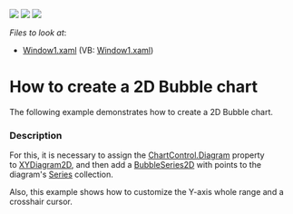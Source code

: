 <!-- default badges list -->
![](https://img.shields.io/endpoint?url=https://codecentral.devexpress.com/api/v1/VersionRange/128568964/17.2.3%2B)
[![](https://img.shields.io/badge/Open_in_DevExpress_Support_Center-FF7200?style=flat-square&logo=DevExpress&logoColor=white)](https://supportcenter.devexpress.com/ticket/details/E1644)
[![](https://img.shields.io/badge/📖_How_to_use_DevExpress_Examples-e9f6fc?style=flat-square)](https://docs.devexpress.com/GeneralInformation/403183)
<!-- default badges end -->
<!-- default file list -->
*Files to look at*:

* [Window1.xaml](./CS/Window1.xaml) (VB: [Window1.xaml](./VB/Window1.xaml))
<!-- default file list end -->
# How to create a 2D Bubble chart


<p>The following example demonstrates how to create a 2D Bubble chart.</p>


<h3>Description</h3>

<p>For this, it is necessary to assign the&nbsp;<a href="https://documentation.devexpress.com/#WPF/DevExpressXpfChartsChartControl_Diagramtopic">ChartControl.Diagram</a>&nbsp;property to&nbsp;<a href="https://documentation.devexpress.com/#WPF/clsDevExpressXpfChartsXYDiagram2Dtopic">XYDiagram2D</a>, and then add&nbsp;a&nbsp;<a href="https://documentation.devexpress.com/#WPF/clsDevExpressXpfChartsBubbleSeries2Dtopic">BubbleSeries2D</a>&nbsp;with points to the diagram's&nbsp;<a href="https://documentation.devexpress.com/#WPF/clsDevExpressXpfChartsSeriestopic">Series</a>&nbsp;collection.</p>
<p>Also, this example shows how to customize the Y-axis whole range and&nbsp;a crosshair cursor.&nbsp;</p>

<br/>


